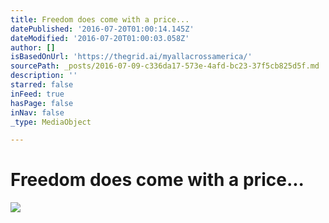 ```yaml
---
title: Freedom does come with a price...
datePublished: '2016-07-20T01:00:14.145Z'
dateModified: '2016-07-20T01:00:03.058Z'
author: []
isBasedOnUrl: 'https://thegrid.ai/myallacrossamerica/'
sourcePath: _posts/2016-07-09-c336da17-573e-4afd-bc23-37f5cb825d5f.md
description: ''
starred: false
inFeed: true
hasPage: false
inNav: false
_type: MediaObject

---
```

# Freedom does come with a price...
![](https://the-grid-user-content.s3-us-west-2.amazonaws.com/cbeeb494-ba60-49ae-baa2-895cfe541870.jpg)